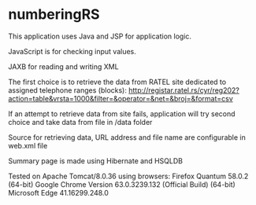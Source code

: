 # numberingRS
This application uses Java and JSP for application logic.

JavaScript is for checking input values.

JAXB for reading and writing XML

The first choice is to retrieve the data from RATEL site dedicated to assigned telephone ranges (blocks):
http://registar.ratel.rs/cyr/reg202?action=table&vrsta=1000&filter=&operator=&net=&broj=&format=csv

If an attempt to retrieve data from site fails, application will try second choice and take data from file in /data folder

Source for retrieving data, URL address and file name are configurable in web.xml file

Summary page is made using Hibernate and HSQLDB

Tested on Apache Tomcat/8.0.36
using browsers:
Firefox Quantum 58.0.2 (64-bit)
Google Chrome Version 63.0.3239.132 (Official Build) (64-bit)
Microsoft Edge 41.16299.248.0
